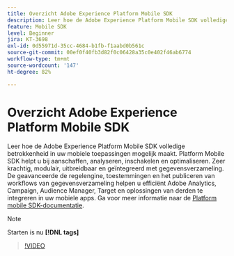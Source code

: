 ```yaml
---
title: Overzicht Adobe Experience Platform Mobile SDK
description: Leer hoe de Adobe Experience Platform Mobile SDK volledige betrokkenheid in uw mobiele toepassingen mogelijk maakt. Platform Mobile SDK helpt u bij aanschaffen, analyseren, inschakelen en optimaliseren. Zeer krachtig, modulair, uitbreidbaar en geïntegreerd met gegevensverzameling. De geavanceerde de regelengine, toestemmingen en het publiceren van workflows van gegevensverzameling helpen u efficiënt Adobe Analytics, Campaign, Audience Manager, Target en oplossingen van derden te integreren in uw mobiele apps.
feature: Mobile SDK
level: Beginner
jira: KT-3698
exl-id: 0d55971d-35cc-4684-b1fb-f1aabd0b561c
source-git-commit: 00ef0f40fb3d82f0c06428a35c0e402f46ab6774
workflow-type: tm+mt
source-wordcount: '147'
ht-degree: 82%

---
```


# Overzicht Adobe Experience Platform Mobile SDK

Leer hoe de Adobe Experience Platform Mobile SDK volledige betrokkenheid in uw mobiele toepassingen mogelijk maakt. Platform Mobile SDK helpt u bij aanschaffen, analyseren, inschakelen en optimaliseren. Zeer krachtig, modulair, uitbreidbaar en geïntegreerd met gegevensverzameling. De geavanceerde de regelengine, toestemmingen en het publiceren van workflows van gegevensverzameling helpen u efficiënt Adobe Analytics, Campaign, Audience Manager, Target en oplossingen van derden te integreren in uw mobiele apps. Ga voor meer informatie naar de [Platform mobile SDK-documentatie](https://developer.adobe.com/client-sdks/documentation/).

>[!NOTE]
>
> Starten is nu **[!DNL tags]**

>[!VIDEO](https://video.tv.adobe.com/v/28948?learn=on)
